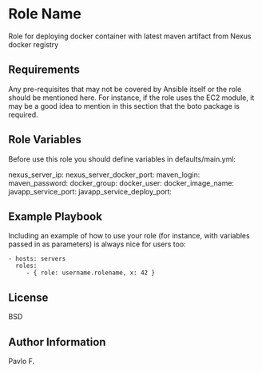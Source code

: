 Role Name
=========

Role for deploying docker container with latest maven artifact from Nexus docker registry

Requirements
------------

Any pre-requisites that may not be covered by Ansible itself or the role should be mentioned here. For instance, if the role uses the EC2 module, it may be a good idea to mention in this section that the boto package is required.

Role Variables
--------------

Before use this role you should define variables in defaults/main.yml:

nexus_server_ip:
nexus_server_docker_port:
maven_login:
maven_password:
docker_group:
docker_user:
docker_image_name:
javapp_service_port:
javapp_service_deploy_port:

Example Playbook
----------------

Including an example of how to use your role (for instance, with variables passed in as parameters) is always nice for users too:

    - hosts: servers
      roles:
         - { role: username.rolename, x: 42 }

License
-------

BSD

Author Information
------------------

Pavlo F.
